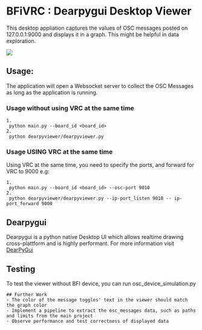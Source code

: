 # BFiVRC : Dearpygui Desktop Viewer

This desktop appliation captures the values of OSC messages posted on 127.0.0.1:9000 and displays it in a graph.
This might be helpful in data exploration.

<image src="media/demobfivcviewer.PNG"></image>

## Usage:
The application will open a Websocket server to collect the OSC Messages as long as the application is running.
### Usage without using VRC at the same time
```
1.
 python main.py --board_id <board_id>
2.
 python dearpyviewer/dearpyviewer.py 
```
### Usage USING VRC at the same time
Using VRC at the same time, you need to specify the ports, and forward for VRC to 9000 e.g:
```
1.
 python main.py --board_id <board_id> --osc-port 9010
2.
 python dearpyviewer/dearpyviewer.py --ip-port_listen 9010 -- ip-port_forward 9000 
```

## Dearpygui
Dearpygui is a python native Desktop UI which allows realtime drawing cross-plattform and is highly performant.
For more information visit [DearPyGui](https://github.com/hoffstadt/DearPyGui)

## Testing
To test the viewer without BFI device, you can run osc_device_simulation.py

```
## Further Work
- The color of the message toggles' text in the viewer should match the graph color 
- Implement a pipeline to extract the osc_messages data, such as paths and limits from the main project
- Observe performance and test correctness of displayed data


